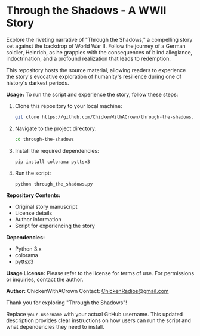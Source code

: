 # Through the Shadows - A WWII Story

Explore the riveting narrative of "Through the Shadows," a compelling story set against the backdrop of World War II. Follow the journey of a German soldier, Heinrich, as he grapples with the consequences of blind allegiance, indoctrination, and a profound realization that leads to redemption.

This repository hosts the source material, allowing readers to experience the story's evocative exploration of humanity's resilience during one of history's darkest periods.

**Usage:**
To run the script and experience the story, follow these steps:

1. Clone this repository to your local machine:
   ```bash
   git clone https://github.com/ChickenWithACrown/through-the-shadows.git
   ```

2. Navigate to the project directory:
   ```bash
   cd through-the-shadows
   ```

3. Install the required dependencies:
   ```bash
   pip install colorama pyttsx3
   ```

4. Run the script:
   ```bash
   python through_the_shadows.py
   ```

**Repository Contents:**
- Original story manuscript
- License details
- Author information
- Script for experiencing the story

**Dependencies:**
- Python 3.x
- colorama
- pyttsx3

**Usage License:**
Please refer to the license for terms of use. For permissions or inquiries, contact the author.

**Author:**
ChickenWithACrown
Contact: ChickenRadios@gmail.com

Thank you for exploring "Through the Shadows"!


Replace `your-username` with your actual GitHub username. This updated description provides clear instructions on how users can run the script and what dependencies they need to install.
